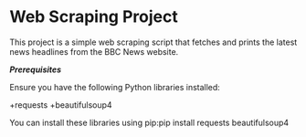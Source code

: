 # Web Scraping Project

This project is a simple web scraping script that fetches and prints the latest news headlines from the BBC News website.

***Prerequisites***

Ensure you have the following Python libraries installed:

+requests
+beautifulsoup4

You can install these libraries using pip:pip install requests beautifulsoup4

